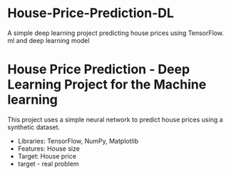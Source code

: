 # House-Price-Prediction-DL
A simple deep learning project predicting house prices using TensorFlow. ml and deep learning model 

# House Price Prediction - Deep Learning Project for the Machine learning 

This project uses a simple neural network to predict house prices using a synthetic dataset.
- Libraries: TensorFlow, NumPy, Matplotlib
- Features: House size
- Target: House price
- target - real problem 
